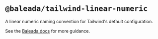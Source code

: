 # `@baleada/tailwind-linear-numeric`

A linear numeric naming convention for Tailwind's default configuration.

See the [Baleada docs](https://baleada.netlify.com) for more guidance.